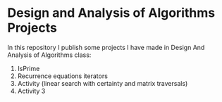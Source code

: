 # Design and Analysis of Algorithms Projects
In this repository I publish some projects I have made in Design And Analysis of Algorithms class:
1. IsPrime
2. Recurrence equations iterators
3. Activity (linear search with certainty and matrix traversals)
4. Activity 3
